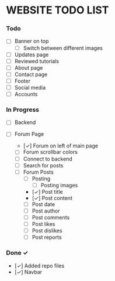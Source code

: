 # WEBSITE TODO LIST

### Todo

- [ ] Banner on top
  - [ ] Switch between different images
- [ ] Updates page
- [ ] Reviewed tutorials
- [ ] About page
- [ ] Contact page
- [ ] Footer
- [ ] Social media
- [ ] Accounts

### In Progress

- [ ] Backend

- [ ] Forum Page

  - [✓] Forum on left of main page
  - [ ] Forum scrollbar colors
  - [ ] Connect to backend
  - [ ] Search for posts
  - [ ] Forum Posts
    - [ ] Posting
      - [ ] Posting images
    - [✓] Post title
    - [✓] Post content
    - [ ] Post date
    - [ ] Post author
    - [ ] Post comments
    - [ ] Post likes
    - [ ] Post dislikes
    - [ ] Post reports

### Done ✓

- [✓] Added repo files
- [✓] Navbar
